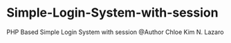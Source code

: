 # Simple-Login-System-with-session
PHP Based Simple Login System with session
@Author Chloe Kim N. Lazaro

